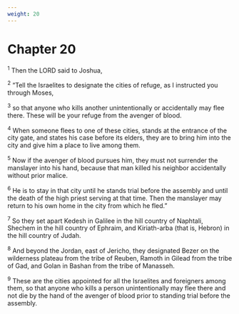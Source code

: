 ```yaml
---
weight: 20
---
```


# Chapter 20

<sup>1</sup> Then the LORD said to Joshua, 

<sup>2</sup> “Tell the Israelites to designate the cities of refuge, as I instructed you through Moses, 

<sup>3</sup> so that anyone who kills another unintentionally or accidentally may flee there. These will be your refuge from the avenger of blood. 

<sup>4</sup> When someone flees to one of these cities, stands at the entrance of the city gate, and states his case before its elders, they are to bring him into the city and give him a place to live among them. 

<sup>5</sup> Now if the avenger of blood pursues him, they must not surrender the manslayer into his hand, because that man killed his neighbor accidentally without prior malice. 

<sup>6</sup> He is to stay in that city until he stands trial before the assembly and until the death of the high priest serving at that time. Then the manslayer may return to his own home in the city from which he fled.” 

<sup>7</sup> So they set apart Kedesh in Galilee in the hill country of Naphtali, Shechem in the hill country of Ephraim, and Kiriath-arba (that is, Hebron) in the hill country of Judah. 

<sup>8</sup> And beyond the Jordan, east of Jericho, they designated Bezer on the wilderness plateau from the tribe of Reuben, Ramoth in Gilead from the tribe of Gad, and Golan in Bashan from the tribe of Manasseh. 

<sup>9</sup> These are the cities appointed for all the Israelites and foreigners among them, so that anyone who kills a person unintentionally may flee there and not die by the hand of the avenger of blood prior to standing trial before the assembly. 


